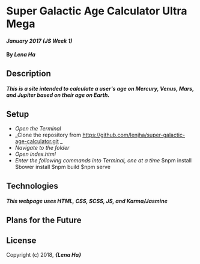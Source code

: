 # Super Galactic Age Calculator Ultra Mega

#### _January 2017 (JS Week 1)_
#### By _**Lena Ha**_

## Description
#### _This is a site intended to calculate a user's age on Mercury, Venus, Mars, and Jupiter based on their age on Earth._

## Setup
* _Open the Terminal_
* _Clone the repository from https://github.com/lenjha/super-galactic-age-calculator.git _
* _Navigate to the folder_
* _Open index.html_
* _Enter the following commands into Terminal, one at a time_
$npm install
$bower install
$npm build
$npm serve

## Technologies
#### _This webpage uses HTML, CSS, SCSS, JS, and Karma/Jasmine_

## Plans for the Future

## License
Copyright (c) 2018, **_{Lena Ha}_**
